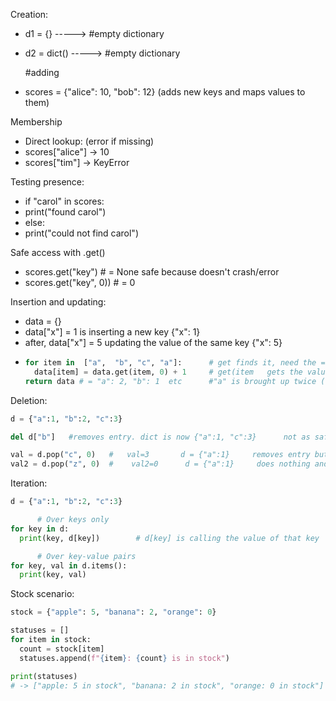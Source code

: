 Creation:
   
- d1 = {}      ----->     #empty dictionary
- d2 = dict()    ----->   #empty dictionary

  #adding
- scores = {"alice": 10, "bob": 12}  (adds new keys and maps values to them)

 Membership
- Direct lookup: (error if missing)
- scores["alice"]   -> 10
- scores["tim"]  -> KeyError

Testing presence:
- if "carol" in scores:
-   print("found carol")
- else:
-   print("could not find carol")

Safe access with .get()
- scores.get("key")   # = None     safe because doesn't crash/error
- scores.get("key", 0))   # = 0

Insertion and updating:
- data = {}
- data["x"] = 1     is inserting a new key     {"x": 1}
- after,  data["x"] = 5      updating the value of the same key    {"x": 5}
- ```Python      
  for item in  ["a",  "b", "c", "a"]:      # get finds it, need the = to actually change the value of that item key
    data[item] = data.get(item, 0) + 1     # get(item   gets the value, +1 adds onto it, for that specific key,
  return data # = "a": 2, "b": 1  etc      #"a" is brought up twice (same key) so its value gets +1 twice (2)
  ```
 Deletion:
 ```Python
 d = {"a":1, "b":2, "c":3}

del d["b"]   #removes entry. dict is now {"a":1, "c":3}      not as safe as pop

val = d.pop("c", 0)   #   val=3       d = {"a":1}     removes entry but also returns the removed value
val2 = d.pop("z", 0)  #    val2=0      d = {"a":1}     does nothing and defaults to 0 instead of error/crashing
 ```
Iteration:
```Python
d = {"a":1, "b":2, "c":3}

      # Over keys only
for key in d:
  print(key, d[key])        # d[key] is calling the value of that key

      # Over key-value pairs
for key, val in d.items():
  print(key, val)
```

Stock scenario:
```Python
stock = {"apple": 5, "banana": 2, "orange": 0}

statuses = []
for item in stock:
  count = stock[item]
  statuses.append(f"{item}: {count} is in stock")

print(statuses)
# -> ["apple: 5 in stock", "banana: 2 in stock", "orange: 0 in stock"]




